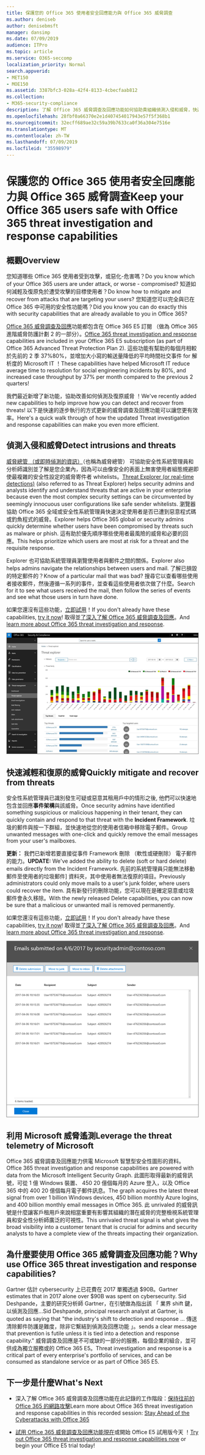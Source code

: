```yaml
---
title: 保護您的 Office 365 使用者安全回應能力與 Office 365 威脅調查
ms.author: deniseb
author: denisebmsft
manager: dansimp
ms.date: 07/09/2019
audience: ITPro
ms.topic: article
ms.service: O365-seccomp
localization_priority: Normal
search.appverid:
- MET150
- MOE150
ms.assetid: 3387bfc3-028a-42f4-8133-4cbecfaab812
ms.collection:
- M365-security-compliance
description: 了解 Office 365 威脅調查及回應功能如何協助貴組織偵測入侵和威脅，快速地降低，以及復原威脅。
ms.openlocfilehash: 28fbf0a66370e2e1d407454017943e57f5f368b1
ms.sourcegitcommit: 32ecff689ae32c59a39b7633ca0f36a304e7516e
ms.translationtype: MT
ms.contentlocale: zh-TW
ms.lasthandoff: 07/09/2019
ms.locfileid: "35598979"
---
```

# <a name="keep-your-office-365-users-safe-with-office-365-threat-investigation-and-response-capabilities"></a><span data-ttu-id="45877-103">保護您的 Office 365 使用者安全回應能力與 Office 365 威脅調查</span><span class="sxs-lookup"><span data-stu-id="45877-103">Keep your Office 365 users safe with Office 365 threat investigation and response capabilities</span></span>

## <a name="overview"></a><span data-ttu-id="45877-104">概觀</span><span class="sxs-lookup"><span data-stu-id="45877-104">Overview</span></span>

<span data-ttu-id="45877-105">您知道哪些 Office 365 使用者受到攻擊，或惡化-危害嗎？</span><span class="sxs-lookup"><span data-stu-id="45877-105">Do you know which of your Office 365 users are under attack, or worse - compromised?</span></span> <span data-ttu-id="45877-106">知道如何減輕及復原免於遭受攻擊的目標使用者？</span><span class="sxs-lookup"><span data-stu-id="45877-106">Do know how to mitigate and recover from attacks that are targeting your users?</span></span> <span data-ttu-id="45877-107">您知道您可以完全與已在 Office 365 中可用的安全性功能嗎？</span><span class="sxs-lookup"><span data-stu-id="45877-107">Did you know you can do exactly this with security capabilities that are already available to you in Office 365?</span></span> 
  
<span data-ttu-id="45877-108">[Office 365 威脅調查及回應](office-365-ti.md)功能都包含在 Office 365 E5 訂閱 （做為 Office 365 進階威脅防護計劃 2 的一部分）。</span><span class="sxs-lookup"><span data-stu-id="45877-108">[Office 365 threat investigation and response](office-365-ti.md) capabilities are included in your Office 365 E5 subscription (as part of Office 365 Advanced Threat Protection Plan 2).</span></span> <span data-ttu-id="45877-109">這些功能有幫助的每個月相較於先前的 2 季 37%80%，並增加大小寫的輸送量降低的平均時間社交事件 for 解析度的 Microsoft IT ！</span><span class="sxs-lookup"><span data-stu-id="45877-109">These capabilities have helped Microsoft IT reduce average time to resolution for social engineering incidents by 80%, and increased case throughput by 37% per month compared to the previous 2 quarters!</span></span> 

<span data-ttu-id="45877-110">我們最近新增了新功能，協助改善如何偵測及復原威脅 ！</span><span class="sxs-lookup"><span data-stu-id="45877-110">We've recently added new capabilities to help improve how you can detect and recover from threats!</span></span> <span data-ttu-id="45877-111">以下是快速的逐步執行的方式更新的威脅調查及回應功能可以讓您更有效率。</span><span class="sxs-lookup"><span data-stu-id="45877-111">Here's a quick walk through of how the updated Threat investigation and response capabilities can make you even more efficient.</span></span>
  
## <a name="detect-intrusions-and-threats"></a><span data-ttu-id="45877-112">偵測入侵和威脅</span><span class="sxs-lookup"><span data-stu-id="45877-112">Detect intrusions and threats</span></span>

<span data-ttu-id="45877-113">[威脅總管 （或即時偵測的資訊）](threat-explorer.md)（也稱為威脅總管） 可協助安全性系統管理員和分析師識別並了解是您企業內，因為可以由像安全的表面上無害使用者組態規避即使最複雜的安全性設定的威脅寄件者 whitelists。</span><span class="sxs-lookup"><span data-stu-id="45877-113">[Threat Explorer (or real-time detections)](threat-explorer.md) (also referred to as Threat Explorer) helps security admins and analysts identify and understand threats that are active in your enterprise because even the most complex security settings can be circumvented by seemingly innocuous user configurations like safe sender whitelists.</span></span> <span data-ttu-id="45877-114">瀏覽器協助 Office 365 全域或安全性系統管理員快速決定使用者是否已遭到惡意程式碼或釣魚程式的威脅。</span><span class="sxs-lookup"><span data-stu-id="45877-114">Explorer helps Office 365 global or security admins quickly determine whether users have been compromised by threats such as malware or phish.</span></span> <span data-ttu-id="45877-115">這有助於優先順序哪些使用者最風險的威脅和必要的回應。</span><span class="sxs-lookup"><span data-stu-id="45877-115">This helps prioritize which users are most at risk for a threat and the requisite response.</span></span> 
  
<span data-ttu-id="45877-116">Explorer 也可協助系統管理員瀏覽使用者與郵件之間的關係。</span><span class="sxs-lookup"><span data-stu-id="45877-116">Explorer also helps admins navigate the relationships between users and mail.</span></span> <span data-ttu-id="45877-117">了解已損毀的特定郵件的？</span><span class="sxs-lookup"><span data-stu-id="45877-117">Know of a particular mail that was bad?</span></span> <span data-ttu-id="45877-118">搜尋它以查看哪些使用者接收郵件，然後遵循一系列的事件，並查看這些使用者依次做了什麼。</span><span class="sxs-lookup"><span data-stu-id="45877-118">Search for it to see what users received the mail, then follow the series of events and see what those users in turn have done.</span></span>

<span data-ttu-id="45877-119">如果您還沒有這些功能，[立即試用](https://aka.ms/tryo365threatintel3)！</span><span class="sxs-lookup"><span data-stu-id="45877-119">If you don't already have these capabilities, [try it now](https://aka.ms/tryo365threatintel3)!</span></span> <span data-ttu-id="45877-120">取得並[了深入了解 Office 365 威脅調查及回應](https://aka.ms/readmoreabouto365threatintel)。</span><span class="sxs-lookup"><span data-stu-id="45877-120">And [learn more about Office 365 threat investigation and response](https://aka.ms/readmoreabouto365threatintel).</span></span>
  
![在 Office 365 中，惡意程式碼系列的色彩編碼的威脅總管的螢幕擷取畫面](media/591338dd-252a-437d-b5f2-87aa42e74b0c.png)
  
## <a name="quickly-mitigate-and-recover-from-threats"></a><span data-ttu-id="45877-122">快速減輕和復原的威脅</span><span class="sxs-lookup"><span data-stu-id="45877-122">Quickly mitigate and recover from threats</span></span>

<span data-ttu-id="45877-123">安全性系統管理員已識別發生可疑或惡意其租用戶中的情形之後, 他們可以快速地包含並回應**事件架構**與該威脅。</span><span class="sxs-lookup"><span data-stu-id="45877-123">Once security admins have identified something suspicious or malicious happening in their tenant, they can quickly contain and respond to that threat with the **Incident Framework**.</span></span> <span data-ttu-id="45877-124">垃圾的郵件與按一下群組，並快速地從您的使用者信箱中移除電子郵件。</span><span class="sxs-lookup"><span data-stu-id="45877-124">Group unwanted messages with one-click and quickly remove the email messages from your user's mailboxes.</span></span> 
  
 <span data-ttu-id="45877-125">**更新：** 我們已新增若要直接從事件 Framework 刪除 （軟性或硬刪除） 電子郵件的能力。</span><span class="sxs-lookup"><span data-stu-id="45877-125">**UPDATE:** We've added the ability to delete (soft or hard delete) emails directly from the Incident Framework.</span></span> <span data-ttu-id="45877-126">先前的系統管理員只能無法移動郵件至使用者的垃圾郵件] 資料夾，其中使用者無法復原的項目。</span><span class="sxs-lookup"><span data-stu-id="45877-126">Previously administrators could only move mails to a user's junk folder, where users could recover the item.</span></span> <span data-ttu-id="45877-127">具有新發行的刪除功能，您可以現在是確定惡意或垃圾郵件會永久移除。</span><span class="sxs-lookup"><span data-stu-id="45877-127">With the newly released Delete capabilities, you can now be sure that a malicious or unwanted mail is removed permanently.</span></span> 
  
<span data-ttu-id="45877-128">如果您還沒有這些功能，[立即試用](https://aka.ms/tryo365threatintel3)！</span><span class="sxs-lookup"><span data-stu-id="45877-128">If you don't already have these capabilities, [try it now](https://aka.ms/tryo365threatintel3)!</span></span> <span data-ttu-id="45877-129">取得並[了深入了解 Office 365 威脅調查及回應](https://aka.ms/readmoreabouto365threatintel)。</span><span class="sxs-lookup"><span data-stu-id="45877-129">And [learn more about Office 365 threat investigation and response](https://aka.ms/readmoreabouto365threatintel).</span></span>
  
![事件修復工作的電子郵件清單的螢幕擷取畫面](media/9d8452d3-d8d2-4b26-81f9-76396e08dd17.png)
  
## <a name="leverage-the-threat-telemetry-of-microsoft"></a><span data-ttu-id="45877-131">利用 Microsoft 威脅遙測</span><span class="sxs-lookup"><span data-stu-id="45877-131">Leverage the threat telemetry of Microsoft</span></span>

<span data-ttu-id="45877-132">Office 365 威脅調查及回應能力供電 Microsoft 智慧型安全性圖形的資料。</span><span class="sxs-lookup"><span data-stu-id="45877-132">Office 365 threat investigation and response capabilities are powered with data from the Microsoft Intelligent Security Graph.</span></span> <span data-ttu-id="45877-133">此圖形取得最新的威脅訊號，可從 1 億 Windows 裝置、 450 20 億個每月的 Azure 登入，以及 Office 365 中的 400 20 億個每月電子郵件訊息。</span><span class="sxs-lookup"><span data-stu-id="45877-133">The graph acquires the latest threat signal from over 1 billion Windows devices, 450 billion monthly Azure logins, and 400 billion monthly email messages in Office 365.</span></span> <span data-ttu-id="45877-134">此 unrivaled 的威脅訊號是什麼讓客戶租用戶來說相當重要有影響其組織的潛在威脅的完整檢視系統管理員和安全性分析師廣泛的可視性。</span><span class="sxs-lookup"><span data-stu-id="45877-134">This unrivaled threat signal is what gives the broad visibility into a customer tenant that is crucial for admins and security analysts to have a complete view of the threats impacting their organization.</span></span> 
  
   
## <a name="why-use-office-365-threat-investigation-and-response-capabilities"></a><span data-ttu-id="45877-135">為什麼要使用 Office 365 威脅調查及回應功能？</span><span class="sxs-lookup"><span data-stu-id="45877-135">Why use Office 365 threat investigation and response capabilities?</span></span>

<span data-ttu-id="45877-136">Gartner 估計 cybersecurity 上已花費在 2017 單獨透過 $90B。</span><span class="sxs-lookup"><span data-stu-id="45877-136">Gartner estimates that in 2017 alone over $90B was spent on cybersecurity.</span></span> <span data-ttu-id="45877-137">Sid Deshpande，主要的研究分析師 Gartner，在引號做為指出該 「 業界 shift 鍵，以偵測及回應...</span><span class="sxs-lookup"><span data-stu-id="45877-137">Sid Deshpande, principal research analyst at Gartner, is quoted as saying that "the industry's shift to detection and response …</span></span> <span data-ttu-id="45877-138">傳送清除郵件防護是難度，除非它繫結到偵測及回應功能 」。</span><span class="sxs-lookup"><span data-stu-id="45877-138">sends a clear message that prevention is futile unless it is tied into a detection and response capability."</span></span> <span data-ttu-id="45877-139">威脅調查及回應是不可或缺的一部分的服務，每個企業的組合，並可供成為獨立服務或的 Office 365 E5。</span><span class="sxs-lookup"><span data-stu-id="45877-139">Threat investigation and response is a critical part of every enterprise's portfolio of services, and can be consumed as standalone service or as part of Office 365 E5.</span></span>
  
## <a name="whats-next"></a><span data-ttu-id="45877-140">下一步是什麼</span><span class="sxs-lookup"><span data-stu-id="45877-140">What's Next</span></span>

- <span data-ttu-id="45877-141">深入了解 Office 365 威脅調查及回應功能在此記錄的工作階段：[保持往前的 Office 365 的網路攻擊](https://myignite.microsoft.com/videos/53723)</span><span class="sxs-lookup"><span data-stu-id="45877-141">Learn more about Office 365 threat investigation and response capabilities  in this recorded session: [Stay Ahead of the Cyberattacks with Office 365](https://myignite.microsoft.com/videos/53723)</span></span>
    
- <span data-ttu-id="45877-142">[試用 Office 365 威脅調查及回應功能現在](https://aka.ms/tryo365threatintel3)或開始 Office E5 試用版今天 ！</span><span class="sxs-lookup"><span data-stu-id="45877-142">[Try out Office 365 threat investigation and response capabilities now](https://aka.ms/tryo365threatintel3) or begin your Office E5 trial today!</span></span> 
    

